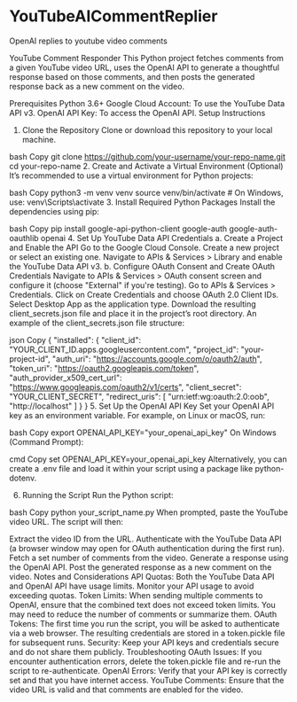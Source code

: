 # YouTubeAICommentReplier

OpenAI replies to youtube video comments

YouTube Comment Responder
This Python project fetches comments from a given YouTube video URL, uses the OpenAI API to generate a thoughtful response based on those comments, and then posts the generated response back as a new comment on the video.

Prerequisites
Python 3.6+
Google Cloud Account: To use the YouTube Data API v3.
OpenAI API Key: To access the OpenAI API.
Setup Instructions
1. Clone the Repository
Clone or download this repository to your local machine.

bash
Copy
git clone https://github.com/your-username/your-repo-name.git
cd your-repo-name
2. Create and Activate a Virtual Environment (Optional)
It’s recommended to use a virtual environment for Python projects:

bash
Copy
python3 -m venv venv
source venv/bin/activate  # On Windows, use: venv\Scripts\activate
3. Install Required Python Packages
Install the dependencies using pip:

bash
Copy
pip install google-api-python-client google-auth google-auth-oauthlib openai
4. Set Up YouTube Data API Credentials
a. Create a Project and Enable the API
Go to the Google Cloud Console.
Create a new project or select an existing one.
Navigate to APIs & Services > Library and enable the YouTube Data API v3.
b. Configure OAuth Consent and Create OAuth Credentials
Navigate to APIs & Services > OAuth consent screen and configure it (choose "External" if you're testing).
Go to APIs & Services > Credentials.
Click on Create Credentials and choose OAuth 2.0 Client IDs.
Select Desktop App as the application type.
Download the resulting client_secrets.json file and place it in the project’s root directory.
An example of the client_secrets.json file structure:

json
Copy
{
  "installed": {
    "client_id": "YOUR_CLIENT_ID.apps.googleusercontent.com",
    "project_id": "your-project-id",
    "auth_uri": "https://accounts.google.com/o/oauth2/auth",
    "token_uri": "https://oauth2.googleapis.com/token",
    "auth_provider_x509_cert_url": "https://www.googleapis.com/oauth2/v1/certs",
    "client_secret": "YOUR_CLIENT_SECRET",
    "redirect_uris": [
      "urn:ietf:wg:oauth:2.0:oob",
      "http://localhost"
    ]
  }
}
5. Set Up the OpenAI API Key
Set your OpenAI API key as an environment variable. For example, on Linux or macOS, run:

bash
Copy
export OPENAI_API_KEY="your_openai_api_key"
On Windows (Command Prompt):

cmd
Copy
set OPENAI_API_KEY=your_openai_api_key
Alternatively, you can create a .env file and load it within your script using a package like python-dotenv.

6. Running the Script
Run the Python script:

bash
Copy
python your_script_name.py
When prompted, paste the YouTube video URL. The script will then:

Extract the video ID from the URL.
Authenticate with the YouTube Data API (a browser window may open for OAuth authentication during the first run).
Fetch a set number of comments from the video.
Generate a response using the OpenAI API.
Post the generated response as a new comment on the video.
Notes and Considerations
API Quotas: Both the YouTube Data API and OpenAI API have usage limits. Monitor your API usage to avoid exceeding quotas.
Token Limits: When sending multiple comments to OpenAI, ensure that the combined text does not exceed token limits. You may need to reduce the number of comments or summarize them.
OAuth Tokens: The first time you run the script, you will be asked to authenticate via a web browser. The resulting credentials are stored in a token.pickle file for subsequent runs.
Security: Keep your API keys and credentials secure and do not share them publicly.
Troubleshooting
OAuth Issues: If you encounter authentication errors, delete the token.pickle file and re-run the script to re-authenticate.
OpenAI Errors: Verify that your API key is correctly set and that you have internet access.
YouTube Comments: Ensure that the video URL is valid and that comments are enabled for the video.
